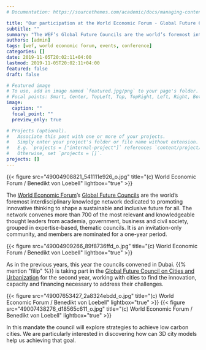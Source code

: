 ```yaml
---
# Documentation: https://sourcethemes.com/academic/docs/managing-content/

title: "Our participation at the World Economic Forum - Global Future Councils 2019"
subtitle: ""
summary: "The WEF’s Global Future Councils are the world’s foremost interdisciplinary knowledge network dedicated to promoting innovative thinking to shape a sustainable and inclusive future for all"
authors: [admin]
tags: [wef, world economic forum, events, conference]
categories: []
date: 2019-11-05T20:02:11+04:00
lastmod: 2019-11-05T20:02:11+04:00
featured: false
draft: false

# Featured image
# To use, add an image named `featured.jpg/png` to your page's folder.
# Focal points: Smart, Center, TopLeft, Top, TopRight, Left, Right, BottomLeft, Bottom, BottomRight.
image:
  caption: ""
  focal_point: ""
  preview_only: true

# Projects (optional).
#   Associate this post with one or more of your projects.
#   Simply enter your project's folder or file name without extension.
#   E.g. `projects = ["internal-project"]` references `content/project/deep-learning/index.md`.
#   Otherwise, set `projects = []`.
projects: []
---
```


{{< figure src="49004908821_541111e926_o.jpg" title="(c) World Economic Forum / Benedikt von Loebell" lightbox="true" >}}

The [World Economic Forum](https://www.weforum.org)’s [Global Future Councils](https://www.weforum.org/communities/global-future-councils) are the world’s foremost interdisciplinary knowledge network dedicated to promoting innovative thinking to shape a sustainable and inclusive future for all.
The network convenes more than 700 of the most relevant and knowledgeable thought leaders from academia, government, business and civil society, grouped in expertise-based, thematic councils. It is an invitation-only community, and members are nominated for a one-year period.

{{< figure src="49004909266_89f8736ffd_o.jpg" title="(c) World Economic Forum / Benedikt von Loebell" lightbox="true" >}}

As in the previous years, this year the councils convened in Dubai.
{{% mention "filip" %}} is taking part in the [Global Future Council on Cities and Urbanization](https://www.weforum.org/communities/the-future-of-cities-and-urbanization) for the second year, working with cities to find the innovation, capacity and financing necessary to address their challenges.

{{< figure src="49007653427_2a8324ebdd_o.jpg" title="(c) World Economic Forum / Benedikt von Loebell" lightbox="true" >}}
{{< figure src="49007438276_d18565c611_o.jpg" title="(c) World Economic Forum / Benedikt von Loebell" lightbox="true" >}}

In this mandate the council will explore strategies to achieve low carbon cities. 
We are particularly interested in discovering how can 3D city models help us achieving that goal.
